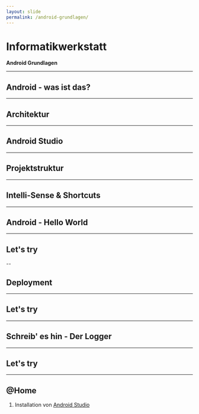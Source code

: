 ```yaml
---
layout: slide
permalink: /android-grundlagen/
---
```


# Informatikwerkstatt
__Android Grundlagen__

---

## Android - was ist das?

---

## Architektur

---

## Android Studio

---

## Projektstruktur

---

## Intelli-Sense & Shortcuts

---

## Android - Hello World

---

## Let's try

--

## Deployment

---

## Let's try

---

## Schreib' es hin - Der Logger

---

## Let's try

---

## @Home

1. Installation von [Android Studio](https://developer.android.com/studio/)
